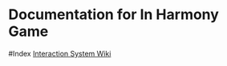 # Documentation for In Harmony Game

#Index
[Interaction System Wiki](https://iknightess.github.io/InHarmony-Documentation/InteractionSystem/)
